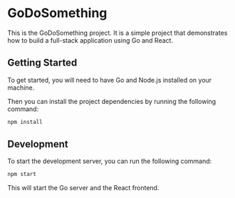 # GoDoSomething
 
This is the GoDoSomething project. It is a simple project that demonstrates
how to build a full-stack application using Go and React.

## Getting Started

To get started, you will need to have Go and Node.js installed on your machine.

Then you can install the project dependencies by running the following command:

```bash
npm install
```

## Development

To start the development server, you can run the following command:

```bash
npm start
```

This will start the Go server and the React frontend.
